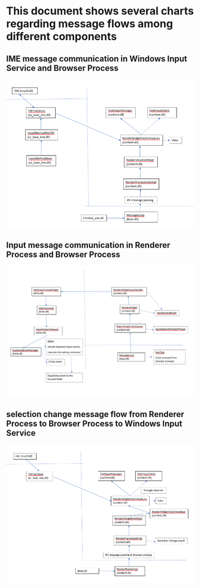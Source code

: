 # This document shows several charts regarding message flows among different components

## IME message communication in Windows Input Service and Browser Process

![msctf-browser-communication](msctf-browser-communication.PNG)

## Input message communication in Renderer Process and Browser Process

![renderer-browser-communication](renderer-browser-communication.PNG)

## selection change message flow from Renderer Process to Browser Process to Windows Input Service

![selectionchange-renderer-browser-msctf](selectionchange-renderer-browser-msctf.PNG)

